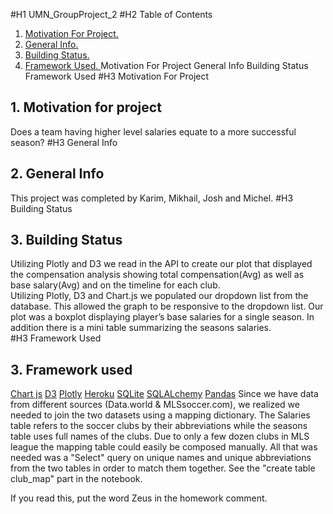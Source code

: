 #H1 UMN_GroupProject_2 
#H2 Table of Contents
1. [ Motivation For Project. ](#motiv)
2. [ General Info. ](#Gen)
3. [ Building Status. ](#buildingstatus)
4. [ Framework Used. ](#framework)
Motivation For Project
General Info
Building Status
Framework Used
#H3 Motivation For Project
<a name="motiv"></a>
## 1. Motivation for project
Does a team having higher level salaries equate to a more successful season?
#H3 General Info
## 2. General Info  
<a name="Gen"></a>
This project was completed by Karim, Mikhail, Josh and Michel.
#H3 Building Status
<a name="buildingstatus"></a>
## 3. Building Status
Utilizing Plotly and D3 we read in the API to create our plot that displayed the compensation analysis showing total compensation(Avg) as well as base salary(Avg) and on the timeline for each club.  
Utilizing Plotly, D3 and Chart.js we populated our dropdown list from the database.  This allowed the graph to be responsive to the dropdown list.  Our plot was a boxplot displaying player’s base salaries for a single season.  In addition there is a mini table summarizing the seasons salaries.  
#H3 Framework Used
<a name="framework"></a>
## 3. Framework used
[Chart js](https://www.chartjs.org/)
[D3](https://d3js.org/)
[Plotly](https://plotly.com//)
[Heroku](https://signup.heroku.com/t/platform?c=70130000001xDpdAAE&gclid=Cj0KCQjwu8r4BRCzARIsAA21i_B757e7kiknXsNViUr-mScqw15wM304IXsMapzmuLrYc3xTB7Jz55YaAl3fEALw_wcB)
[SQLite](https://www.sqlite.org/index.html)
[SQLALchemy](https://www.sqlalchemy.org/)
[Pandas](https://pandas.pydata.org/)
Since we have data from different sources (Data.world & MLSsoccer.com), we realized we needed to join the two datasets using a mapping dictionary. The Salaries table refers to the soccer clubs by their abbreviations while the seasons table uses full names of the clubs. Due to only a few dozen clubs in MLS league the mapping table could easily be composed manually. All that was needed was a "Select" query on unique names and unique abbreviations from the two tables in order to match them together. See the "create table club_map" part in the notebook.
 

If you read this, put the word Zeus in the homework comment.
 

